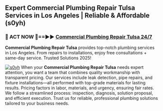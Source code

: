 ## Expert Commercial Plumbing Repair Tulsa Services in Los Angeles | Reliable & Affordable (s0yh)  

<h3>🚿 ACT NOW 🌟==►► <a href="https://tinyurl.com/2ne6vx2x" rel="nofollow">Commercial Plumbing Repair Tulsa 24/7</a></h3>

**Commercial Plumbing Repair Tulsa** provides top-notch plumbing services in Los Angeles. From repairs to installations, enjoy free consultations + same-day service. Trusted Solutions 2025!

[![s0yh](https://i.imgur.com/4PFF4AK.jpeg)](https://tinyurl.com/2ne6vx2x)
When your **Commercial Plumbing Repair Tulsa** needs expert attention, you want a team that combines quality workmanship with transparent pricing. Our services include leak detection, pipe repairs, and fixture installations—all performed with top-grade materials for lasting results. Pricing factors in labor, materials, and urgency, ensuring fair rates. We follow a streamlined process: inspection, diagnosis, solution proposal, and efficient execution. Trust us for reliable, professional plumbing solutions tailored to your business needs.